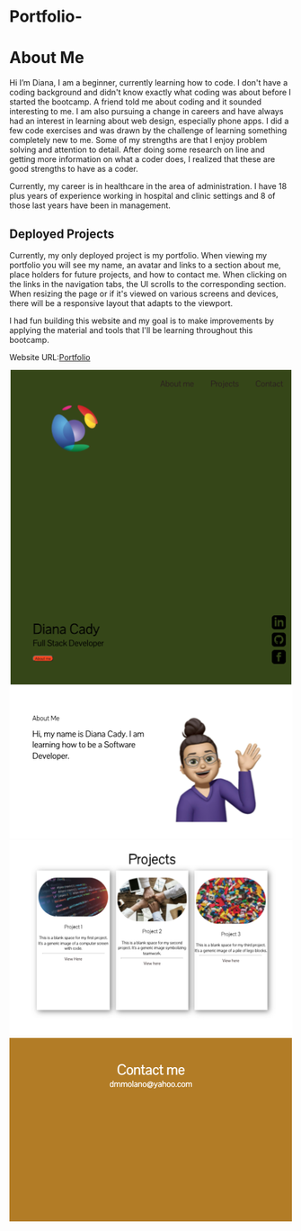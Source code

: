 # Portfolio-

# About Me

Hi I’m Diana, I am a beginner, currently learning how to code. I don't have a coding background and didn't know exactly what coding was about before I started the bootcamp.  A friend told me about coding and it sounded interesting to me. I am also pursuing a change in careers and have always had an interest in learning about web design, especially phone apps.
I did a few code exercises and was drawn by the challenge of learning something completely new to me. Some of my strengths are that I enjoy problem solving and attention to detail. After doing some research on line and getting more information on what a coder does, I realized that these are good strengths to have as a coder.

Currently, my career is in healthcare in the area of administration. I have 18 plus years of experience working in hospital and clinic settings and 8 of those last years have been in management.

## Deployed Projects

Currently, my only deployed project is my portfolio. When viewing my portfolio
you will see my name, an avatar and links to a section about me, place holders for future projects, and how to contact me.
When clicking on the links in the navigation tabs, the UI scrolls to the corresponding section.
When resizing the page or if it's viewed on various screens and devices,
there will be a responsive layout that adapts to the viewport.

I had fun building this website and my goal is to make improvements by applying the material and tools that I'll be learning throughout this bootcamp.

Website URL:[Portfolio](https://molano1979.github.io/portfolio-diana-cady/)

![Portfolio screenshot](./src/images/screenshot1.png)
![Portfolio screenshot](./src/images/screenshot2.png)
![Portfolio screenshot](./src/images/screenshot3.png)
![Portfolio screenshot](./src/images/screenshot4.png)
